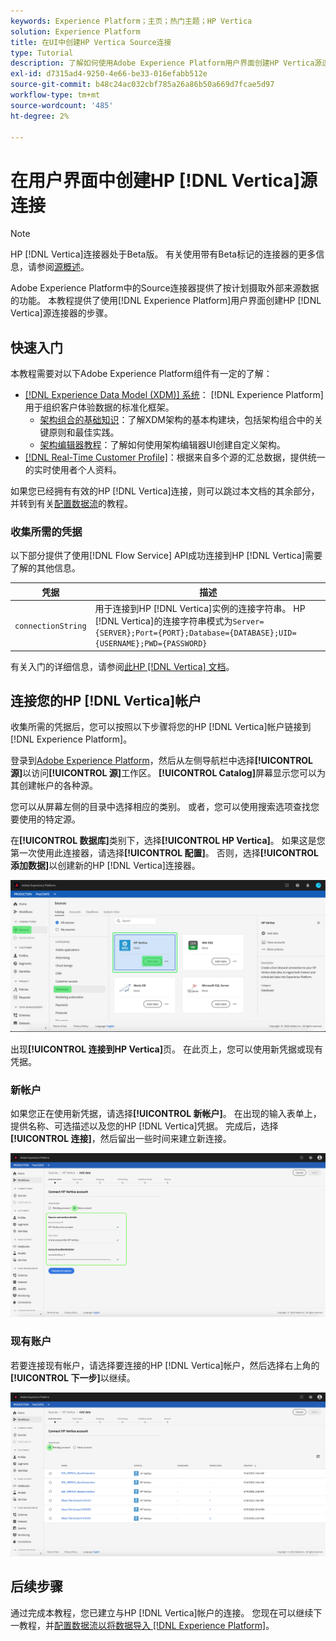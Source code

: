 ```yaml
---
keywords: Experience Platform；主页；热门主题；HP Vertica
solution: Experience Platform
title: 在UI中创建HP Vertica Source连接
type: Tutorial
description: 了解如何使用Adobe Experience Platform用户界面创建HP Vertica源连接。
exl-id: d7315ad4-9250-4e66-be33-016efabb512e
source-git-commit: b48c24ac032cbf785a26a86b50a669d7fcae5d97
workflow-type: tm+mt
source-wordcount: '485'
ht-degree: 2%

---
```


# 在用户界面中创建HP [!DNL Vertica]源连接

>[!NOTE]
>
> HP [!DNL Vertica]连接器处于Beta版。 有关使用带有Beta标记的连接器的更多信息，请参阅[源概述](../../../../home.md#terms-and-conditions)。

Adobe Experience Platform中的Source连接器提供了按计划摄取外部来源数据的功能。 本教程提供了使用[!DNL Experience Platform]用户界面创建HP [!DNL Vertica]源连接器的步骤。

## 快速入门

本教程需要对以下Adobe Experience Platform组件有一定的了解：

* [[!DNL Experience Data Model (XDM)] 系统](../../../../../xdm/home.md)： [!DNL Experience Platform]用于组织客户体验数据的标准化框架。
   * [架构组合的基础知识](../../../../../xdm/schema/composition.md)：了解XDM架构的基本构建块，包括架构组合中的关键原则和最佳实践。
   * [架构编辑器教程](../../../../../xdm/tutorials/create-schema-ui.md)：了解如何使用架构编辑器UI创建自定义架构。
* [[!DNL Real-Time Customer Profile]](../../../../../profile/home.md)：根据来自多个源的汇总数据，提供统一的实时使用者个人资料。

如果您已经拥有有效的HP [!DNL Vertica]连接，则可以跳过本文档的其余部分，并转到有关[配置数据流](../../dataflow/databases.md)的教程。

### 收集所需的凭据

以下部分提供了使用[!DNL Flow Service] API成功连接到HP [!DNL Vertica]需要了解的其他信息。

| 凭据 | 描述 |
| ---------- | ----------- |
| `connectionString` | 用于连接到HP [!DNL Vertica]实例的连接字符串。 HP [!DNL Vertica]的连接字符串模式为`Server={SERVER};Port={PORT};Database={DATABASE};UID={USERNAME};PWD={PASSWORD}` |

有关入门的详细信息，请参阅[此HP [!DNL Vertica] 文档](https://www.vertica.com/docs/9.2.x/HTML/Content/Authoring/ConnectingToVertica/ClientJDBC/CreatingAndConfiguringAConnection.htm)。

## 连接您的HP [!DNL Vertica]帐户

收集所需的凭据后，您可以按照以下步骤将您的HP [!DNL Vertica]帐户链接到[!DNL Experience Platform]。

登录到[Adobe Experience Platform](https://platform.adobe.com)，然后从左侧导航栏中选择&#x200B;**[!UICONTROL 源]**&#x200B;以访问&#x200B;**[!UICONTROL 源]**&#x200B;工作区。 **[!UICONTROL Catalog]**&#x200B;屏幕显示您可以为其创建帐户的各种源。

您可以从屏幕左侧的目录中选择相应的类别。 或者，您可以使用搜索选项查找您要使用的特定源。

在&#x200B;**[!UICONTROL 数据库]**&#x200B;类别下，选择&#x200B;**[!UICONTROL HP Vertica]**。 如果这是您第一次使用此连接器，请选择&#x200B;**[!UICONTROL 配置]**。 否则，选择&#x200B;**[!UICONTROL 添加数据]**&#x200B;以创建新的HP [!DNL Vertica]连接器。

![目录](../../../../images/tutorials/create/hp-vertica/catalog.png)

出现&#x200B;**[!UICONTROL 连接到HP Vertica]**&#x200B;页。 在此页上，您可以使用新凭据或现有凭据。

### 新帐户

如果您正在使用新凭据，请选择&#x200B;**[!UICONTROL 新帐户]**。 在出现的输入表单上，提供名称、可选描述以及您的HP [!DNL Vertica]凭据。 完成后，选择&#x200B;**[!UICONTROL 连接]**，然后留出一些时间来建立新连接。

![连接](../../../../images/tutorials/create/hp-vertica/new.png)

### 现有账户

若要连接现有帐户，请选择要连接的HP [!DNL Vertica]帐户，然后选择右上角的&#x200B;**[!UICONTROL 下一步]**&#x200B;以继续。

![现有](../../../../images/tutorials/create/hp-vertica/existing.png)

## 后续步骤

通过完成本教程，您已建立与HP [!DNL Vertica]帐户的连接。 您现在可以继续下一教程，并[配置数据流以将数据导入 [!DNL Experience Platform]](../../dataflow/databases.md)。

